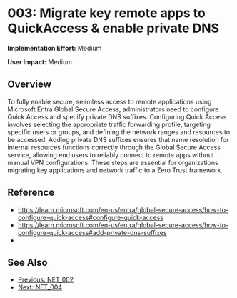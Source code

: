 ﻿# 003: Migrate key remote apps to QuickAccess & enable private DNS

**Implementation Effort:** Medium 

**User Impact:** Medium 
 
## Overview
To fully enable secure, seamless access to remote applications using Microsoft Entra Global Secure Access, administrators need to configure Quick Access and specify private DNS suffixes. Configuring Quick Access involves selecting the appropriate traffic forwarding profile, targeting specific users or groups, and defining the network ranges and resources to be accessed. Adding private DNS suffixes ensures that name resolution for internal resources functions correctly through the Global Secure Access service, allowing end users to reliably connect to remote apps without manual VPN configurations. These steps are essential for organizations migrating key applications and network traffic to a Zero Trust framework.

## Reference
- https://learn.microsoft.com/en-us/entra/global-secure-access/how-to-configure-quick-access#configure-quick-access
- https://learn.microsoft.com/en-us/entra/global-secure-access/how-to-configure-quick-access#add-private-dns-suffixes
- 
## See Also
- [Previous: NET_002](NET_002.md)
- [Next: NET_004](NET_004.md)
